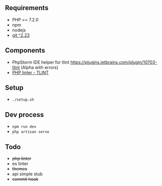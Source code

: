 ## Requirements
- PHP >= 7.2.0
- npm
- nodejs
- [git ^2.23](http://jr0cket.co.uk/2016/06/git-2-9-on-ubuntu-16-04.html)

## Components
- PhpStorm IDE helper for tlint https://plugins.jetbrains.com/plugin/10703-tlint (Alpha with errors)
-  [PHP linter - TLINT](https://github.com/tightenco/tlint)

## Setup
- `./setup.sh`

## Dev process
- `npm run dev`
- `php artisan serve`

## Todo
- ~~php linter~~
- es linter
- ~~themes~~
- api simple stub
- ~~commit hook~~
